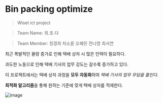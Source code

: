 # Bin packing optimize
> Wiset ict project

> Team Name:   최.초.다

> Team Member: 정경희 차소륜 오혜민 전나영 최서연



최근 폭발적인 물량 증가로 인해 택배 상차 시 많은 인력이 필요하다.

과도한 노동으로 인해 택배 기사의 업무 강도는 갈수록 증가하고 있다.


이 프로젝트에서는 택배 상차 과정을 **모두 자동화**하여 *택배 기사의 업무 무담을 줄인다.*

**최적화 알고리즘**을 통해 원하는 기준에 맞게 택배 상자를 적재한다.

![image](https://user-images.githubusercontent.com/65406000/130381100-d0dc441b-01f5-4a2f-a41e-6d7075e91563.png)


